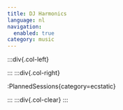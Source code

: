 ```yaml
---
title: DJ Harmonics
language: nl
navigation:
  enabled: true
category: music
---
```


:::div{.col-left}

:::
:::div{.col-right}


:PlannedSessions{category=ecstatic}

:::
:::div{.col-clear}
:::
